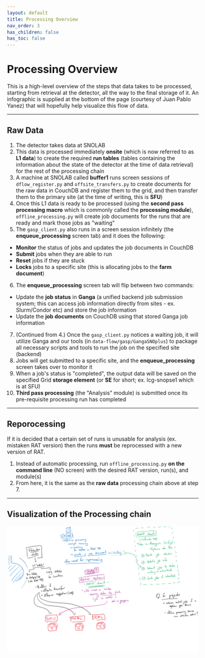 ```yaml
---
layout: default
title: Processing Overview
nav_order: 3
has_children: false
has_toc: false
---
```


# **Processing Overview**

This is a high-level overview of the steps that data takes to be processed, starting from retrieval at the detector, all the way to the final storage of it. An infographic is supplied at the bottom of the page (courtesy of Juan Pablo Yanez) that will hopefully help visualize this flow of data.

---

## **Raw Data**
1. The detector takes data at SNOLAB
2. This data is processed immediately **onsite** (which is now referred to as **L1 data**) to create the required **run tables** (tables containing the information about the state of the detector at the time of data retrieval) for the rest of the processing chain
3. A machine at SNOLAB called **buffer1** runs screen sessions of `dflow_register.py` and `offsite_transfers.py` to create documents for the raw data in CouchDB and register them to the grid, and then transfer them to the primary site (at the time of writing, this is **SFU**)
4. Once this L1 data is ready to be processed (using the **second pass processing macro** which is commonly called the **processing module**), `offline_processing.py` will create job documents for the runs that are ready and mark those jobs as "waiting"
5. The `gasp_client.py` also runs in a screen session infinitely (the **enqueue_processing** screen tab) and it does the following:
  * **Monitor** the status of jobs and updates the job documents in CouchDB
  * **Submit** jobs when they are able to run
  * **Reset** jobs if they are stuck
  * **Locks** jobs to a specific site (this is allocating jobs to the **farm document**)
6. The **enqueue_processing** screen tab will flip between two commands:
  * Update the **job status** in **Ganga** (a unified backend job submission system; this can access job information directly from sites - ex. Slurm/Condor etc) and store the job information
  * Update the **job documents** on CouchDB using that stored Ganga job information
7. (Continued from 4.) Once the `gasp_client.py` notices a waiting job, it will utilize Ganga and our tools (in `data-flow/gasp/GangaSNOplus`) to package all necessary scripts and tools to run the job on the specified site (backend)
8. Jobs will get submitted to a specific site, and the **enqueue_processing** screen takes over to monitor it
9. When a job's status is "completed", the output data will be saved on the specified Grid **storage element** (or **SE** for short; ex. lcg-snopse1 which is at SFU)
10. **Third pass processing** (the "Analysis" module) is submitted once its pre-requisite processing run has completed

---

## **Reporocessing**
If it is decided that a certain set of runs is unusable for analysis (ex. mistaken RAT version) then the runs **must** be reprocessed with a new version of RAT.

1. Instead of automatic processing, run `offline_processing.py` **on the command line** (NO screen) with the desired RAT version, run(s), and module(s)
2. From here, it is the same as the **raw data** processing chain above at step 7.

---

## **Visualization of the Processing chain**
![processing chain image](/assets/images/processing-flow.png)

